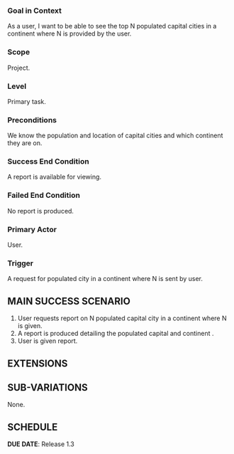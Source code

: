 ### Goal in Context

As a user, I want to be able to see the top N populated capital cities in a continent where N is provided by the user.

### Scope

Project.

### Level

Primary task.

### Preconditions

We know the population and location of capital cities and which continent they are on.

### Success End Condition

A report is available for viewing.

### Failed End Condition

No report is produced.

### Primary Actor

User.

### Trigger

A request for populated city in a continent where N is sent by user.

## MAIN SUCCESS SCENARIO

1. User requests report on N populated capital city in a continent where N is given.
2. A report is produced detailing the populated capital and continent .
3. User is given report.

## EXTENSIONS

## SUB-VARIATIONS

None.

## SCHEDULE

**DUE DATE**: Release 1.3